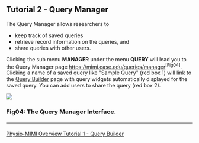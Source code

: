 ## Tutorial 2 - Query Manager

The Query Manager allows researchers to 

* keep track of saved queries
* retrieve record information on the queries, and 
* share queries with other users. 

Clicking the sub menu **MANAGER** under the menu **QUERY** will lead you to the Query Manager page https://mimi.case.edu/queries/manager<sup>[Fig04]</sup>. Clicking a name of a saved query like "Sample Query" (red box 1) will link to the [Query Builder](:pages_path:/1-query-builder.md) page with query widgets automatically displayed for the saved query. You can add users to share the query (red box 2).

<div class="panel panel-default">
  <div class="panel-body">
  <a href=":images_path:/tutorial/physiomimi-04-querymanager.png?inline=1">
    <img src=":images_path:/tutorial/physiomimi-04-querymanager.png">
  </a>
  </div>
  <div class="panel-footer">
    <h3 class="panel-title">Fig04: The Query Manager Interface.</h3>
  </div>
</div>

<hr class="soften" style="margin-top: 20px;margin-bottom: 20px;"/>

<div class="center">
  <div class="btn-group">
    <a href=":pages_path:/README.md" class="btn btn-default">
      <span class="glyphicon glyphicon-chevron-up"></span>
      Physio-MIMI Overview
    </a>
    <a href=":pages_path:/1-query-builder.md" class="btn btn-default">
      <span class="glyphicon glyphicon-chevron-left"></span>
      Tutorial 1 - Query Builder
    </a>
  </div>
</div>